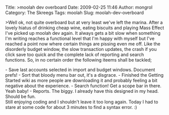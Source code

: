 Title: >moolah dev overboard
Date: 2009-02-25 11:46
Author: mongrol
Category: The Skreegs
Tags: moolah
Slug: moolah-dev-overboard

\>Well ok, not quite overboard but at very least we've left the marina.
After a lovely hiatus of drinking cheap wine, eating biscuits and
playing Mass Effect I've picked up moolah dev again. It always gets a
bit slow when something I'm writing reaches a functional level that I'm
happy with myself but I've reached a point now where certain things are
pissing even me off. Like the disorderly budget window, the slow
transaction updates, the crash if you click save too quick and the
complete lack of reporting and search functions. So, in no certain order
the following iteems shall be tackled;

<div>
-   Save last accounts selected in import and budget windows. Document
    prefs!
-   Sort that bloody menu bar out, it's a disgrace.
-   Finished the Getting Started wiki as more people are downloading it
    and probably feeling a bit negative about the experience.
-   Search function! Get a scope bar in there. Yeah baby!
-   Reports. The biggy. I already have this designed in my head. Should
    be fun.

<div>
Still enjoying coding and I shouldn't leave it too long again. Today I
had to stare at some code for about 3 minutes to find a syntax error. :)

</div>
</div>

